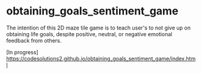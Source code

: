 # obtaining_goals_sentiment_game

The intention of this 2D maze tile game is to teach user's to not give up on obtaining life goals, despite positive, neutral, or negative emotional feedback from others.

[In progress] https://codesolutions2.github.io/obtaining_goals_sentiment_game/index.html
